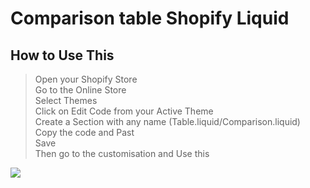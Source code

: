 # Comparison table Shopify Liquid

## How to Use This 
> Open your Shopify Store <br>
> Go to the Online Store <br>
> Select Themes <br>
> Click on Edit Code from your Active Theme <br>
> Create a Section with any name (Table.liquid/Comparison.liquid) <br>
> Copy the code and Past <br>
> Save <br>
Then go to the customisation and Use this <br>



![](https://faridrony55.github.io/all_images/comparison_table.png) 
